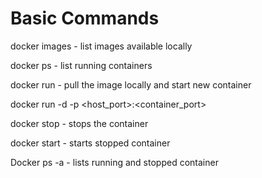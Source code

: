 # Basic Commands

docker images - list images available locally

docker ps - list running containers

docker run - pull the image locally and start new container

docker run -d -p <host_port>:<container_port>

docker stop - stops the container

docker start - starts stopped container

Docker ps -a - lists running and stopped container

